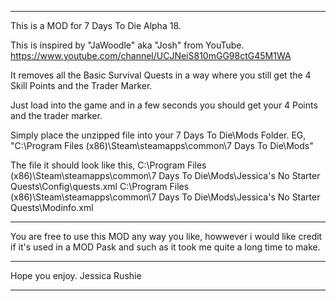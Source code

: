 ***************************************************************************************************************
This is a MOD for 7 Days To Die Alpha 18.

This is inspired by "JaWoodle" aka "Josh" from YouTube. 
https://www.youtube.com/channel/UCJNeiS810mGG98ctG45M1WA 

It removes all the Basic Survival Quests in a way where you still get the 4 Skill Points and the Trader Marker.

Just load into the game and in a few seconds you should get your 4 Points and the trader marker.

<HOW TO>
Simply place the unzipped file into your 7 Days To Die\Mods Folder.
EG, "C:\Program Files (x86)\Steam\steamapps\common\7 Days To Die\Mods"

The file it should look like this,
C:\Program Files (x86)\Steam\steamapps\common\7 Days To Die\Mods\Jessica's No Starter Quests\Config\quests.xml
C:\Program Files (x86)\Steam\steamapps\common\7 Days To Die\Mods\Jessica's No Starter Quests\Modinfo.xml

_______________________________________________________________________________________________________________
You are free to use this MOD any way you like,
howwever i would like credit if it's used in a MOD Pask and such as it took me quite a long time to make.
_______________________________________________________________________________________________________________
Hope you enjoy.
Jessica Rushie
***************************************************************************************************************
